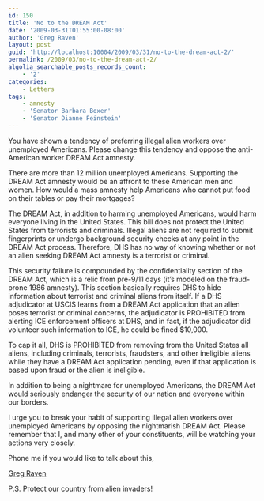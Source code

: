 ```yaml
---
id: 150
title: 'No to the DREAM Act'
date: '2009-03-31T01:55:00-08:00'
author: 'Greg Raven'
layout: post
guid: 'http://localhost:10004/2009/03/31/no-to-the-dream-act-2/'
permalink: /2009/03/no-to-the-dream-act-2/
algolia_searchable_posts_records_count:
    - '2'
categories:
    - Letters
tags:
    - amnesty
    - 'Senator Barbara Boxer'
    - 'Senator Dianne Feinstein'
---
```


You have shown a tendency of preferring illegal alien workers over unemployed Americans. Please change this tendency and oppose the anti-American worker DREAM Act amnesty.

There are more than 12 million unemployed Americans. Supporting the DREAM Act amnesty would be an affront to these American men and women. How would a mass amnesty help Americans who cannot put food on their tables or pay their mortgages?

The DREAM Act, in addition to harming unemployed Americans, would harm everyone living in the United States. This bill does not protect the United States from terrorists and criminals. Illegal aliens are not required to submit fingerprints or undergo background security checks at any point in the DREAM Act process. Therefore, DHS has no way of knowing whether or not an alien seeking DREAM Act amnesty is a terrorist or criminal.

This security failure is compounded by the confidentiality section of the DREAM Act, which is a relic from pre-9/11 days (it’s modeled on the fraud-prone 1986 amnesty). This section basically requires DHS to hide information about terrorist and criminal aliens from itself. If a DHS adjudicator at USCIS learns from a DREAM Act application that an alien poses terrorist or criminal concerns, the adjudicator is PROHIBITED from alerting ICE enforcement officers at DHS, and in fact, if the adjudicator did volunteer such information to ICE, he could be fined $10,000.

To cap it all, DHS is PROHIBITED from removing from the United States all aliens, including criminals, terrorists, fraudsters, and other ineligible aliens while they have a DREAM Act application pending, even if that application is based upon fraud or the alien is ineligible.

In addition to being a nightmare for unemployed Americans, the DREAM Act would seriously endanger the security of our nation and everyone within our borders.

I urge you to break your habit of supporting illegal alien workers over unemployed Americans by opposing the nightmarish DREAM Act. Please remember that I, and many other of your constituents, will be watching your actions very closely.

Phone me if you would like to talk about this,

[Greg Raven](https://www.gregraven.org/)

P.S. Protect our country from alien invaders!